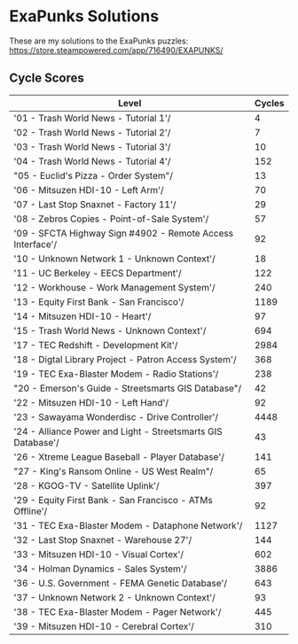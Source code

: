 # ExaPunks Solutions

These are my solutions to the ExaPunks puzzles: https://store.steampowered.com/app/716490/EXAPUNKS/

## Cycle Scores

| Level                                                                                                                   | Cycles |
|-------------------------------------------------------------------------------------------------------------------------|--------|
| '01 - Trash World News - Tutorial 1'/                    | 4      |
| '02 - Trash World News - Tutorial 2'/                    | 7      |
| '03 - Trash World News - Tutorial 3'/                    | 10      |
| '04 - Trash World News - Tutorial 4'/                    | 152      |
| "05 - Euclid's Pizza - Order System"/                    | 13      |
| '06 - Mitsuzen HDI-10 - Left Arm'/                    | 70       |
| '07 - Last Stop Snaxnet - Factory 11'/                    | 29      |
| '08 - Zebros Copies - Point-of-Sale System'/                    | 57      |
| '09 - SFCTA Highway Sign #4902 - Remote Access Interface'/                    | 92      |
| '10 - Unknown Network 1 - Unknown Context'/                    | 18      |
| '11 - UC Berkeley - EECS Department'/                    | 122      |
| '12 - Workhouse - Work Management System'/                    | 240      |
| '13 - Equity First Bank - San Francisco'/                    | 1189      |
| '14 - Mitsuzen HDI-10 - Heart'/                    | 97       |
| '15 - Trash World News - Unknown Context'/                    | 694      |
| '17 - TEC Redshift - Development Kit'/                    | 2984       |
| '18 - Digtal Library Project - Patron Access System'/                    | 368       |
| '19 - TEC Exa-Blaster Modem - Radio Stations'/                    | 238       |
| "20 - Emerson's Guide - Streetsmarts GIS Database"/                    | 42      |
| '22 - Mitsuzen HDI-10 - Left Hand'/                    | 92       |
| '23 - Sawayama Wonderdisc - Drive Controller'/                    | 4448       |
| '24 - Alliance Power and Light - Streetsmarts GIS Database'/                    | 43       |
| '26 - Xtreme League Baseball - Player Database'/                    | 141       |
| "27 - King's Ransom Online - US West Realm"/                    | 65       |
| '28 - KGOG-TV - Satellite Uplink'/                    | 397       |
| '29 - Equity First Bank - San Francisco - ATMs Offline'/                    | 92       |
| '31 - TEC Exa-Blaster Modem - Dataphone Network'/                    | 1127       |
| '32 - Last Stop Snaxnet - Warehouse 27'/                    | 144       |
| '33 - Mitsuzen HDI-10 - Visual Cortex'/                    | 602       |
| '34 - Holman Dynamics - Sales System'/                    | 3886       |
| '36 - U.S. Government - FEMA Genetic Database'/                    | 643       |
| '37 - Unknown Network 2 - Unknown Context'/                    | 93       |
| '38 - TEC Exa-Blaster Modem - Pager Network'/                    | 445       |
| '39 - Mitsuzen HDI-10 - Cerebral Cortex'/                    | 310       |
